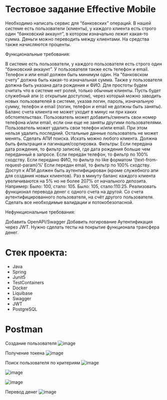 # Тестовое задание Effective Mobile
Необходимо написать сервис для “банковских” операций. В нашей системе есть пользователи (клиенты), у каждого клиента есть строго один “банковский аккаунт”, в котором изначально лежит какая-то сумма. Деньги можно переводить между клиентами. На средства также начисляются проценты.

Функциональные требования:

В системе есть пользователи, у каждого пользователя есть строго один “банковский аккаунт”. У пользователя также есть телефон и email. Телефон и или email должен быть минимум один. На “банковском счету” должна быть какая-то изначальная сумма. Также у пользователя должна быть указана дата рождения и ФИО.
Для простоты будем считать что в системе нет ролей, только обычные клиенты. Пусть будет служебный апи (с открытым доступом), через который можно заводить новых пользователей в системе, указав логин, пароль, изначальную сумму, телефон и email (логин, телефон и email не должны быть заняты). 
Баланс счета клиента не может уходит в минус ни при каких обстоятельствах.
Пользователь может добавить/сменить свои номер телефона и/или email, если они еще не заняты другими пользователями.
Пользователь может удалить свои телефон и/или email. При этом нельзя удалить последний.
Остальные данные пользователь не может менять.
Сделать АПИ поиска. Искать можно любого клиента. Должна быть фильтрация и пагинация/сортировка. Фильтры:
Если передана дата рождения, то фильтр записей, где дата рождения больше чем переданный в запросе.
Если передан телефон, то фильтр по 100% сходству.
Если передано ФИО, то фильтр по like форматом ‘{text-from-request-param}%’
Если передан email, то фильтр по 100% сходству. 
Доступ к АПИ должен быть аутентифицирован (кроме служебного апи для создания новых клиентов).
Раз в минуту баланс каждого клиента увеличиваются на 5% но не более 207% от начального депозита.
Например:
Было: 100, стало: 105.
Было: 105, стало:110.25.
Реализовать функционал перевода денег с одного счета на другой. Со счета аутентифицированного пользователя, на счёт другого пользователя. Сделать все необходимые валидации и потокобезопасной.


Нефункциональные требования:

Добавить OpenAPI/Swagger
Добавить логирование
Аутентификация через JWT.
Нужно сделать тесты на покрытие функционала трансфера денег.

# Стек проекта:
 * Java
 * Spring
 * Junit5
 * TestContainers
 * Docker
 * Liquibase
 * Swagger
 * JWT
 * PostgreSQL

# Postman 
 Создание пользователя
 ![image](https://github.com/LancerAC/BankTest/assets/152904551/4ef4e443-f049-467e-9af3-b9c83dd825ed)


 Получение токена
 ![image](https://github.com/LancerAC/BankTest/assets/152904551/8cfc9083-2d82-482e-89d8-8a69cf554851)


 Поиск пользователя по критериям
 ![image](https://github.com/LancerAC/BankTest/assets/152904551/a7939d8e-e5af-43f0-967e-d7b79459ed28)


 
 ![image](https://github.com/LancerAC/BankTest/assets/152904551/026c8e70-30ea-4a3b-944d-22f08bb9b438)


 
 ![image](https://github.com/LancerAC/BankTest/assets/152904551/9ff37dd3-4e88-42f0-a76d-c8a57109206d)


 Перевод денег
 ![image](https://github.com/LancerAC/BankTest/assets/152904551/0824012a-b355-42b5-9d4c-2b6a403e35c7)
